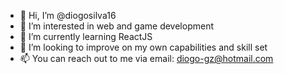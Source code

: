 - 👋 Hi, I’m @diogosilva16
- 👀 I’m interested in web and game development
- 🌱 I’m currently learning ReactJS
- 💞️ I’m looking to improve on my own capabilities and skill set
- 📫 You can reach out to me via email: diogo-gz@hotmail.com

<!---
diogosilva16/diogosilva16 is a ✨ special ✨ repository because its `README.md` (this file) appears on your GitHub profile.
You can click the Preview link to take a look at your changes.
--->
